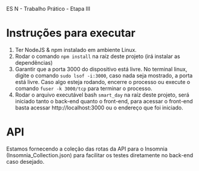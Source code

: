 ES N - Trabalho Prático - Etapa III

# Instruções para executar
1. Ter NodeJS & npm instalado em ambiente Linux.
2. Rodar o comando ```npm install``` na raíz deste projeto (irá instalar as dependências)
3. Garantir que a porta 3000 do dispositivo está livre. No terminal linux, digite o comando ```sudo lsof -i:3000```, caso nada seja mostrado, a porta está livre. Caso algo esteja rodando, encerre o processo ou execute o comando ```fuser -k 3000/tcp``` para terminar o processo.
4. Rodar o arquivo executável bash ```smart_day``` na raíz deste projeto, será iniciado tanto o back-end quanto o front-end, para acessar o front-end basta acessar http://localhost:3000 ou o endereço que foi iniciado.

# API
Estamos fornecendo a coleção das rotas da API para o Insomnia (Insomnia_Collection.json) para facilitar os testes diretamente no back-end caso desejado.
